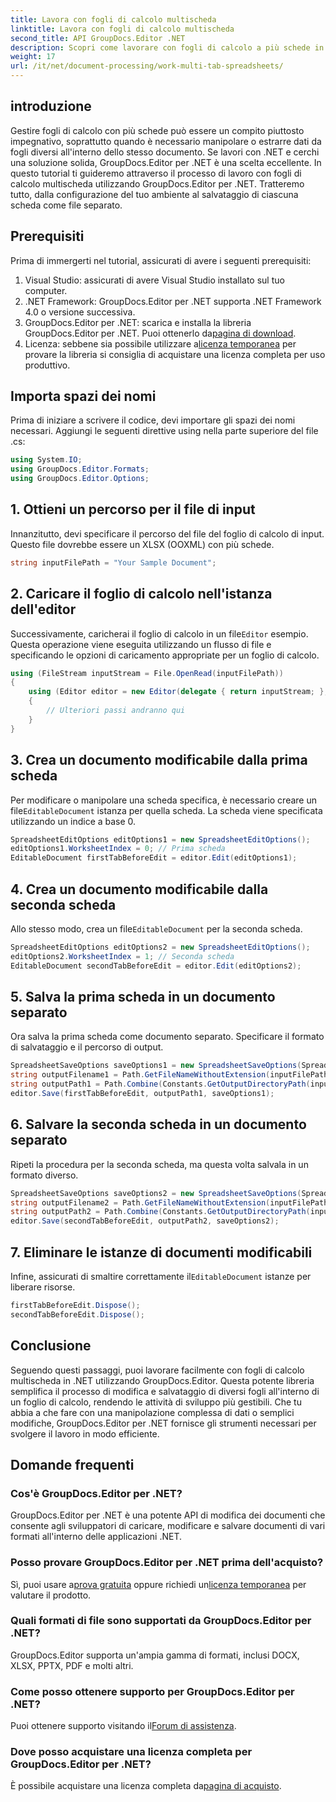 ```yaml
---
title: Lavora con fogli di calcolo multischeda
linktitle: Lavora con fogli di calcolo multischeda
second_title: API GroupDocs.Editor .NET
description: Scopri come lavorare con fogli di calcolo a più schede in .NET utilizzando GroupDocs.Editor. Guida passo passo, esempi di codice e best practice incluse.
weight: 17
url: /it/net/document-processing/work-multi-tab-spreadsheets/
---
```

## introduzione
Gestire fogli di calcolo con più schede può essere un compito piuttosto impegnativo, soprattutto quando è necessario manipolare o estrarre dati da fogli diversi all'interno dello stesso documento. Se lavori con .NET e cerchi una soluzione solida, GroupDocs.Editor per .NET è una scelta eccellente. In questo tutorial ti guideremo attraverso il processo di lavoro con fogli di calcolo multischeda utilizzando GroupDocs.Editor per .NET. Tratteremo tutto, dalla configurazione del tuo ambiente al salvataggio di ciascuna scheda come file separato.
## Prerequisiti
Prima di immergerti nel tutorial, assicurati di avere i seguenti prerequisiti:
1. Visual Studio: assicurati di avere Visual Studio installato sul tuo computer.
2. .NET Framework: GroupDocs.Editor per .NET supporta .NET Framework 4.0 o versione successiva.
3. GroupDocs.Editor per .NET: scarica e installa la libreria GroupDocs.Editor per .NET. Puoi ottenerlo da[pagina di download](https://releases.groupdocs.com/editor/net/).
4.  Licenza: sebbene sia possibile utilizzare a[licenza temporanea](https://purchase.groupdocs.com/temporary-license/) per provare la libreria si consiglia di acquistare una licenza completa per uso produttivo.
## Importa spazi dei nomi
Prima di iniziare a scrivere il codice, devi importare gli spazi dei nomi necessari. Aggiungi le seguenti direttive using nella parte superiore del file .cs:
```csharp
using System.IO;
using GroupDocs.Editor.Formats;
using GroupDocs.Editor.Options;
```
## 1. Ottieni un percorso per il file di input
Innanzitutto, devi specificare il percorso del file del foglio di calcolo di input. Questo file dovrebbe essere un XLSX (OOXML) con più schede.
```csharp
string inputFilePath = "Your Sample Document";
```
## 2. Caricare il foglio di calcolo nell'istanza dell'editor
 Successivamente, caricherai il foglio di calcolo in un file`Editor` esempio. Questa operazione viene eseguita utilizzando un flusso di file e specificando le opzioni di caricamento appropriate per un foglio di calcolo.
```csharp
using (FileStream inputStream = File.OpenRead(inputFilePath))
{
    using (Editor editor = new Editor(delegate { return inputStream; }, delegate { return new SpreadsheetLoadOptions(); }))
    {
        // Ulteriori passi andranno qui
    }
}
```
## 3. Crea un documento modificabile dalla prima scheda
 Per modificare o manipolare una scheda specifica, è necessario creare un file`EditableDocument` istanza per quella scheda. La scheda viene specificata utilizzando un indice a base 0.
```csharp
SpreadsheetEditOptions editOptions1 = new SpreadsheetEditOptions();
editOptions1.WorksheetIndex = 0; // Prima scheda
EditableDocument firstTabBeforeEdit = editor.Edit(editOptions1);
```
## 4. Crea un documento modificabile dalla seconda scheda
 Allo stesso modo, crea un file`EditableDocument` per la seconda scheda.
```csharp
SpreadsheetEditOptions editOptions2 = new SpreadsheetEditOptions();
editOptions2.WorksheetIndex = 1; // Seconda scheda
EditableDocument secondTabBeforeEdit = editor.Edit(editOptions2);
```
## 5. Salva la prima scheda in un documento separato
Ora salva la prima scheda come documento separato. Specificare il formato di salvataggio e il percorso di output.
```csharp
SpreadsheetSaveOptions saveOptions1 = new SpreadsheetSaveOptions(SpreadsheetFormats.Xlsm);
string outputFilename1 = Path.GetFileNameWithoutExtension(inputFilePath) + "_tab1.xlsm";
string outputPath1 = Path.Combine(Constants.GetOutputDirectoryPath(inputFilePath), outputFilename1);
editor.Save(firstTabBeforeEdit, outputPath1, saveOptions1);
```
## 6. Salvare la seconda scheda in un documento separato
Ripeti la procedura per la seconda scheda, ma questa volta salvala in un formato diverso.
```csharp
SpreadsheetSaveOptions saveOptions2 = new SpreadsheetSaveOptions(SpreadsheetFormats.Xlsb);
string outputFilename2 = Path.GetFileNameWithoutExtension(inputFilePath) + "_tab2.xlsb";
string outputPath2 = Path.Combine(Constants.GetOutputDirectoryPath(inputFilePath), outputFilename2);
editor.Save(secondTabBeforeEdit, outputPath2, saveOptions2);
```
## 7. Eliminare le istanze di documenti modificabili
 Infine, assicurati di smaltire correttamente il`EditableDocument` istanze per liberare risorse.
```csharp
firstTabBeforeEdit.Dispose();
secondTabBeforeEdit.Dispose();
```

## Conclusione
Seguendo questi passaggi, puoi lavorare facilmente con fogli di calcolo multischeda in .NET utilizzando GroupDocs.Editor. Questa potente libreria semplifica il processo di modifica e salvataggio di diversi fogli all'interno di un foglio di calcolo, rendendo le attività di sviluppo più gestibili. Che tu abbia a che fare con una manipolazione complessa di dati o semplici modifiche, GroupDocs.Editor per .NET fornisce gli strumenti necessari per svolgere il lavoro in modo efficiente.
## Domande frequenti
### Cos'è GroupDocs.Editor per .NET?
GroupDocs.Editor per .NET è una potente API di modifica dei documenti che consente agli sviluppatori di caricare, modificare e salvare documenti di vari formati all'interno delle applicazioni .NET.
### Posso provare GroupDocs.Editor per .NET prima dell'acquisto?
 Sì, puoi usare a[prova gratuita](https://releases.groupdocs.com/) oppure richiedi un[licenza temporanea](https://purchase.groupdocs.com/temporary-license/) per valutare il prodotto.
### Quali formati di file sono supportati da GroupDocs.Editor per .NET?
GroupDocs.Editor supporta un'ampia gamma di formati, inclusi DOCX, XLSX, PPTX, PDF e molti altri.
### Come posso ottenere supporto per GroupDocs.Editor per .NET?
 Puoi ottenere supporto visitando il[Forum di assistenza](https://forum.groupdocs.com/c/editor/20).
### Dove posso acquistare una licenza completa per GroupDocs.Editor per .NET?
 È possibile acquistare una licenza completa da[pagina di acquisto](https://purchase.groupdocs.com/buy).